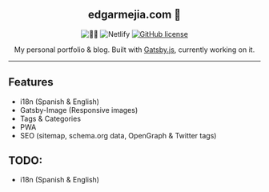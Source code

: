 <h2 align="center">edgarmejia.com 🌚</h2>

<p align="center">
  <img alt="👋🏼" src="https://raw.githubusercontent.com/edgarMejia/edgarmejia.dev/master/screenshots/ss1.png">

  <img alt="Netlify" src="https://img.shields.io/netlify/383c678e-2cda-4d25-8140-0e45ce1f436a?style=flat-square">
  <a href="https://github.com/edgarMejia/edgarmejia.github.io/blob/source/LICENSE">
    <img alt="GitHub license" src="https://img.shields.io/github/license/edgarMejia/edgarmejia.github.io?style=flat-square">
  </a>
</p>

<p align="center">
  My personal portfolio & blog. Built with <a href="https://www.gatsbyjs.org">Gatsby.js</a>, currently working on it.
</p>

---


## Features

- i18n (Spanish & English)
- Gatsby-Image (Responsive images)
- Tags & Categories
- PWA
- SEO (sitemap, schema.org data, OpenGraph & Twitter tags)


## TODO:
- i18n (Spanish & English)
